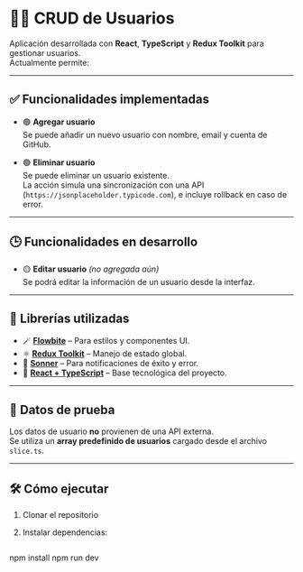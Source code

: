# 🧑‍💻 CRUD de Usuarios

Aplicación desarrollada con **React**, **TypeScript** y **Redux Toolkit** para gestionar usuarios.  
Actualmente permite:

---

## ✅ Funcionalidades implementadas

- 🟢 **Agregar usuario**  
  Se puede añadir un nuevo usuario con nombre, email y cuenta de GitHub.

- 🟢 **Eliminar usuario**  
  Se puede eliminar un usuario existente.  
  La acción simula una sincronización con una API (`https://jsonplaceholder.typicode.com`), e incluye rollback en caso de error.

---

## 🕒 Funcionalidades en desarrollo

- 🟡 **Editar usuario** *(no agregada aún)*  
  Se podrá editar la información de un usuario desde la interfaz.

---

## 🧩 Librerías utilizadas

- 🪄 **[Flowbite](https://flowbite.com/)** – Para estilos y componentes UI.
- ⚛️ **[Redux Toolkit](https://redux-toolkit.js.org/)** – Manejo de estado global.
- 🔔 **[Sonner](https://sonner.emilkowal.ski/)** – Para notificaciones de éxito y error.
- 🧠 **[React + TypeScript](https://react.dev/learn/typescript)** – Base tecnológica del proyecto.

---

## 🧪 Datos de prueba

Los datos de usuario **no** provienen de una API externa.  
Se utiliza un **array predefinido de usuarios** cargado desde el archivo `slice.ts`.

---

## 🛠 Cómo ejecutar

1. Clonar el repositorio  
2. Instalar dependencias:

   ```bash
  npm install
  npm run dev